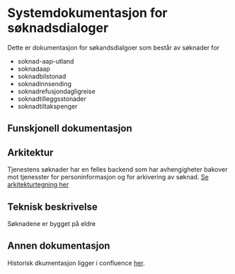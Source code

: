 # Systemdokumentasjon for søknadsdialoger

Dette er dokumentasjon for søkandsdialgoer som består av søknader for
* soknad-aap-utland
* soknadaap
* soknadbilstonad
* soknadinnsending
* soknadrefusjondagligreise
* soknadtilleggsstonader
* soknadtiltakspenger



## Funskjonell dokumentasjon

## Arkitektur
Tjenestens søknader har en felles backend som har avhengigheter bakover mot tjenesster for personinformasjon og for arkivering av søknad.
[Se arkitekturtegning her](Arkitektur.md) 
##

## Teknisk beskrivelse
Søknadene er bygget på eldre 

## Annen dokumentasjon
Historisk dkumentasjon ligger i confluence [her](https://confluence.adeo.no/pages/viewpage.action?pageId=124944618).
